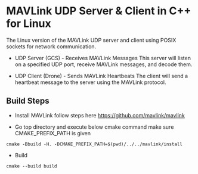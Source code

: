 # MAVLink UDP Server &amp; Client in C++ for Linux

The Linux version of the MAVLink UDP server and client using POSIX sockets for network communication.

- UDP Server (GCS) - Receives MAVLink Messages
This server will listen on a specified UDP port, receive MAVLink messages, and decode them.

- UDP Client (Drone) - Sends MAVLink Heartbeats
The client will send a heartbeat message to the server using the MAVLink protocol.

## Build Steps

- Install MAVLink follow steps here https://github.com/mavlink/mavlink

- Go top directory and execute below cmake command make sure CMAKE_PREFIX_PATH is given

```cmake -Bbuild -H. -DCMAKE_PREFIX_PATH=$(pwd)/../../mavlink/install```

- Build

```cmake --build build```
